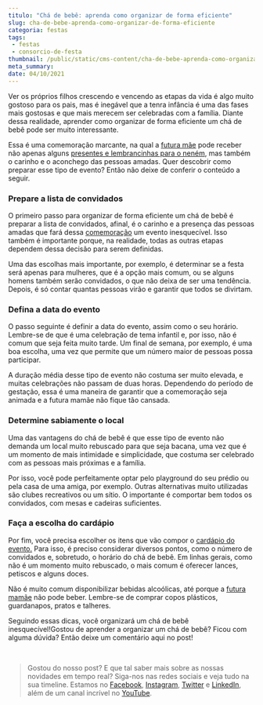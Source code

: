```yaml
---
titulo: "Chá de bebê: aprenda como organizar de forma eficiente"
slug: cha-de-bebe-aprenda-como-organizar-de-forma-eficiente
categoria: festas
tags:
 - festas
 - consorcio-de-festa
thumbnail: /public/static/cms-content/cha-de-bebe-aprenda-como-organizar-de-forma-eficiente.jpeg
meta_summary: 
date: 04/10/2021
---
```

Ver os próprios filhos crescendo e vencendo as etapas da vida é algo muito gostoso para os pais, mas é inegável que a tenra infância é uma das fases mais gostosas e que mais merecem ser celebradas com a família. Diante dessa realidade, aprender como organizar de forma eficiente um chá de bebê pode ser muito interessante.

Essa é uma comemoração marcante, na qual a [futura mãe](https://www.embracon.com.br/blog/bebe-chegando-prepare-o-orcamento-familiar) pode receber não apenas alguns [presentes e lembrancinhas para o neném](https://www.embracon.com.br/blog/saiba-o-que-e-tendencia-em-decoracao-de-quarto-de-crianca), mas também o carinho e o aconchego das pessoas amadas. Quer descobrir como preparar esse tipo de evento? Então não deixe de conferir o conteúdo a seguir.

### Prepare a lista de convidados

O primeiro passo para organizar de forma eficiente um chá de bebê é preparar a lista de convidados, afinal, é o carinho e a presença das pessoas amadas que fará dessa [comemoração](https://www.embracon.com.br/blog/confira-as-tendencias-em-decoracao-de-festa-infantil) um evento inesquecível. Isso também é importante porque, na realidade, todas as outras etapas dependem dessa decisão para serem definidas.

Uma das escolhas mais importante, por exemplo, é determinar se a festa será apenas para mulheres, que é a opção mais comum, ou se alguns homens também serão convidados, o que não deixa de ser uma tendência. Depois, é só contar quantas pessoas virão e garantir que todos se divirtam.

### Defina a data do evento

O passo seguinte é definir a data do evento, assim como o seu horário. Lembre-se de que é uma celebração de tema infantil e, por isso, não é comum que seja feita muito tarde. Um final de semana, por exemplo, é uma boa escolha, uma vez que permite que um número maior de pessoas possa participar.

A duração média desse tipo de evento não costuma ser muito elevada, e muitas celebrações não passam de duas horas. Dependendo do período de gestação, essa é uma maneira de garantir que a comemoração seja animada e a futura mamãe não fique tão cansada.

### Determine sabiamente o local

Uma das vantagens do chá de bebê é que esse tipo de evento não demanda um local muito rebuscado para que seja bacana, uma vez que é um momento de mais intimidade e simplicidade, que costuma ser celebrado com as pessoas mais próximas e a família.

Por isso, você pode perfeitamente optar pelo playground do seu prédio ou pela casa de uma amiga, por exemplo. Outras alternativas muito utilizadas são clubes recreativos ou um sítio. O importante é comportar bem todos os convidados, com mesas e cadeiras suficientes.

### Faça a escolha do cardápio

Por fim, você precisa escolher os itens que vão compor o [cardápio do evento.](https://www.embracon.com.br/blog/4-conselhos-para-escolher-o-menu-de-festa-de-casamento) Para isso, é preciso considerar diversos pontos, como o número de convidados e, sobretudo, o horário do chá de bebê. Em linhas gerais, como não é um momento muito rebuscado, o mais comum é oferecer lances, petiscos e alguns doces.

Não é muito comum disponibilizar bebidas alcoólicas, até porque a [futura mamãe](https://www.embracon.com.br/blog/como-se-preparar-para-a-chegada-do-bebe) não pode beber. Lembre-se de comprar copos plásticos, guardanapos, pratos e talheres.

Seguindo essas dicas, você organizará um chá de bebê inesquecível!Gostou de aprender a organizar um chá de bebê? Ficou com alguma dúvida? Então deixe um comentário aqui no post!

‍

> Gostou do nosso post? E que tal saber mais sobre as nossas novidades em tempo real? Siga-nos nas redes sociais e veja tudo na sua timeline. Estamos no [Facebook](https://www.facebook.com/embracon/), [Instagram](https://www.instagram.com/embraconoficial/), [Twitter](https://twitter.com/embracon) e [LinkedIn](https://www.linkedin.com/company/1018875/), além de um canal incrível no [YouTube](https://www.youtube.com/channel/UCL-Y0mv9zc73Iek48NLUBzQ).

‍
